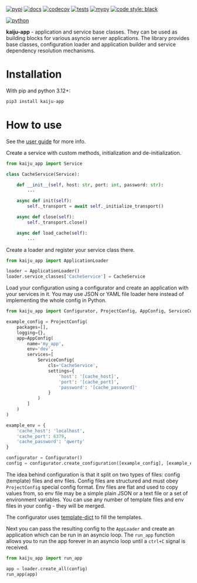 [![pypi](https://img.shields.io/pypi/v/kaiju-app.svg)](https://pypi.python.org/pypi/kaiju-app/)
[![docs](https://readthedocs.org/projects/kaiju-app/badge/?version=latest&style=flat)](https://kaiju-app.readthedocs.io)
[![codecov](https://codecov.io/gh/violet-black/kaiju-app/graph/badge.svg?token=FEUUMQELFX)](https://codecov.io/gh/violet-black/kaiju-app)
[![tests](https://github.com/violet-black/kaiju-app/actions/workflows/tests.yaml/badge.svg)](https://github.com/violet-black/kaiju-app/actions/workflows/tests.yaml)
[![mypy](https://www.mypy-lang.org/static/mypy_badge.svg)](https://mypy-lang.org/)
[![code style: black](https://img.shields.io/badge/code%20style-black-000000.svg)](https://github.com/psf/black)

[![python](https://img.shields.io/pypi/pyversions/kaiju-app.svg)](https://pypi.python.org/pypi/kaiju-app/)

**kaiju-app** - application and service base classes. They can be used as
building blocks for various asyncio server applications. The library provides base classes, configuration loader and
application builder and service dependency resolution mechanisms.

# Installation

With pip and python 3.12+:

```bash
pip3 install kaiju-app
```

# How to use

See the [user guide](https://kaiju-app.readthedocs.io/guide.html) for more info.

Create a service with custom methods, initialization and de-initialization.

```python
from kaiju_app import Service

class CacheService(Service):

    def __init__(self, host: str, port: int, password: str):
        ...

    async def init(self):
        self._transport = await self._initialize_transport()

    async def close(self):
        self._transport.close()

    async def load_cache(self):
        ...

```

Create a loader and register your service class there.

```python
from kaiju_app import ApplicationLoader

loader = ApplicationLoader()
loader.service_classes['CacheService'] = CacheService
```

Load your configuration using a configurator and create an application with your services in it. You may use JSON
or YAML file loader here instead of implementing the whole config in Python.

```python
from kaiju_app import Configurator, ProjectConfig, AppConfig, ServiceConfig

example_config = ProjectConfig(
    packages=[],
    logging={},
    app=AppConfig(
        name='my_app',
        env='dev',
        services=[
            ServiceConfig(
                cls='CacheService',
                settings={
                    'host': '[cache_host]',
                    'port': '[cache_port]',
                    'password': '[cache_password]'
                }
            )
        ]
    )
)

example_env = {
    'cache_host': 'localhost',
    'cache_port': 6379,
    'cache_password': 'qwerty'
}

configurator = Configurator()
config = configurator.create_configuration([example_config], [example_env])
```

The idea behind configuration is that it split on two types of files: config (template) files and env files. Config
files are structured and must obey `ProjectConfig` special config format. Env files are flat and used to copy values
from, so env file may be a simple plain JSON or a text file or a set of environment variables. You can use any number
of template files and env files in your config - they will be merged.

The configurator uses [template-dict](http://template-dict.readthedocs.io) to fill the templates.

Next you can pass the resulting config to the `AppLoader` and create an application which can be run in an asyncio loop.
The `run_app` function allows you to run the app forever in an asyncio loop until a `ctrl+C` signal is received.

```python
from kaiju_app import run_app

app = loader.create_all(config)
run_app(app)
```
